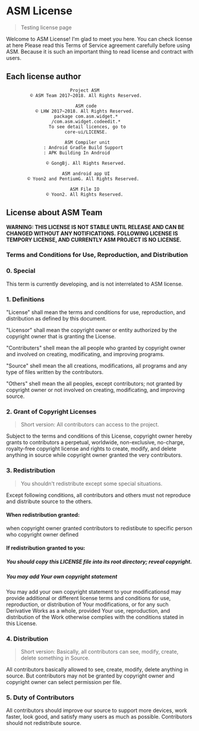 # ASM License
> Testing license page

Welcome to ASM License! I'm glad to meet you here. You can check license at here
Please read this Terms of Service agreement carefully before using ASM. Because
it is such an important thing to read license and contract with users.


## Each license author
```
                        Project ASM
         © ASM Team 2017~2018. All Rights Reserved.
	
                          ASM code
           © LHW 2017~2018. All Rights Reserved.
                  package com.asm.widget.*
                 /com.asm.widget.codeedit.*
                To see detail licences, go to
                      core-ui/LICENSE.
	
                      ASM Compiler unit
              : Android Gradle Build Support
		      : APK Building In Android
		
               © GongBj. All Rights Reserved.
	
                     ASM android app UI
        © Yoon2 and PentiumG. All Rights Reserved.
	
                        ASM File IO
               © Yoon2. All Rights Reserved.
```
	

## License about ASM Team
	
__WARNING: THIS LICENSE IS NOT STABLE UNTIL RELEASE AND CAN BE CHANGED WITHOUT ANY NOTIFICATIONS.__
__FOLLOWING LICENSE IS TEMPORY LICENSE, AND CURRENTLY ASM PROJECT IS NO LICENSE.__
	

### Terms and Conditions for Use, Reproduction, and Distribution


### 0. Special
This term is currently developing, and is not interrelated to ASM license.

### 1. Definitions
"License" shall mean the terms and conditions for use, reproduction,
and distribution as defined by this document.

"Licensor" shall mean the copyright owner or entity authorized by the
copyright owner that is granting the License. 

"Contributers" shell mean the all people who granted by copyright owner
and involved on creating, modificating, and improving programs.

"Source" shell mean the all creations, modifications, all programs and
any type of files written by the contributors.

"Others" shell mean the all peoples, except contributors; not granted
by copyright owner or not involved on creating, modificating, and
improving source.

### 2. Grant of Copyright Licenses
> Short version: All contributors can access to the project.

Subject to the terms and conditions of this
License, copyright owner hereby grants to contributors a perpetual,
worldwide, non-exclusive, no-charge, royalty-free copyright license and
rights to create, modify, and delete anything in source while copyright
owner granted the very contributors.

### 3. Redistribution
> You shouldn't redistribute except some special situations.

Except following conditions, all contributors and others
must not reproduce and distribute source to the others.

#### When redistribution granted:
when copyright owner granted contributors to redistibute to specific
person who copyright owner defined
		
#### If redistribution granted to you:
##### You should copy this LICENSE file into its root directory; reveal copyright.
##### You may add Your own copyright statement
You may add your own copyright statement to your modificationsd may provide additional or different license terms and
conditions for use, reproduction, or distribution of Your
modifications, or for any such Derivative Works as a whole,
provided Your use, reproduction, and distribution of the Work
otherwise complies with the conditions stated in this License.

### 4. Distribution
> Short version: Basically, all contributors can see, modify, create, delete something in Source.

All contributors basically allowed to see, create, modify,
delete anything in source. But contributors may not be granted by copyright
owner and copyright owner can select permission per file.

### 5. Duty of Contributors
All contributors should improve our source to support
more devices, work faster, look good, and satisfy many users as much as
possible. Contributors should not redistribute source.
